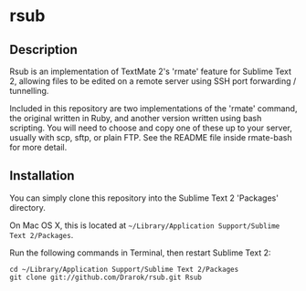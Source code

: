 # rsub

## Description

Rsub is an implementation of TextMate 2's 'rmate' feature for Sublime Text 2,
allowing files to be edited on a remote server using SSH port forwarding /
tunnelling.

Included in this repository are two implementations of the 'rmate' command, the
original written in Ruby, and another version written using bash scripting.
You will need to choose and copy one of these up to your server, usually with
scp, sftp, or plain FTP. See the README file inside rmate-bash for more detail.

## Installation

You can simply clone this repository into the Sublime Text 2 'Packages'
directory.

On Mac OS X, this is located at
`~/Library/Application Support/Sublime Text 2/Packages`.

Run the following commands in Terminal, then restart Sublime Text 2:

    cd ~/Library/Application Support/Sublime Text 2/Packages
    git clone git://github.com/Drarok/rsub.git Rsub

